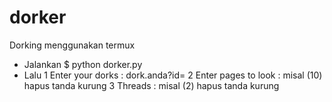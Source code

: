 # dorker
Dorking menggunakan termux
- Jalankan
  $ python dorker.py
- Lalu
  1 Enter your dorks : dork.anda?id=
  2 Enter pages to look : misal (10) hapus tanda kurung
  3 Threads : misal  (2) hapus tanda kurung
